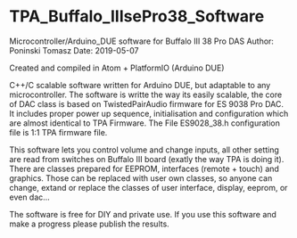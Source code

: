 # TPA_Buffalo_IIIsePro38_Software
Microcontroller/Arduino_DUE software for Buffalo III 38 Pro DAS 
Author: Poninski Tomasz
Date: 2019-05-07

Created and compiled in Atom + PlatformIO (Arduino DUE)

C++/C scalable software written for Arduino DUE, but adaptable to any microcontroller. 
The software is writte the way its easily scalable, the core of DAC class is based on TwistedPairAudio firmware for ES 9038 Pro DAC. 
It includes proper power up sequence, initialisation and configuration which are almost identical to TPA Firmware. 
The File ES9028_38.h configuration file is 1:1 TPA firmware file.

This software lets you control volume and change inputs, all other setting are read from switches on Buffalo III board (exatly the way TPA is doing it). There are classes prepared for EEPROM, interfaces (remote + touch) and graphics. Those can be replaced with user own classes, so anyone can change, extand or replace the classes of user interface, display, eeprom, or even dac...

The software is free for DIY and private use. If you use this software and make a progress please publish the results. 
